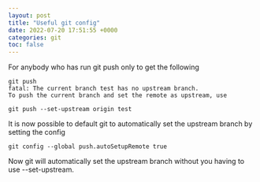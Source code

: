 ```yaml
---
layout: post
title: "Useful git config"
date: 2022-07-20 17:51:55 +0000
categories: git
toc: false
---
```

For anybody who has run git push only to get the following
```
git push                                                                        
fatal: The current branch test has no upstream branch.
To push the current branch and set the remote as upstream, use

git push --set-upstream origin test
```
It is now possible to default git to automatically set the upstream branch by setting the config
```
git config --global push.autoSetupRemote true
```
Now git will automatically set the upstream branch without you having to use --set-upstream.